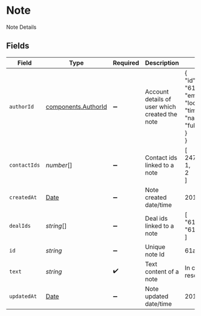 # Note

Note Details


## Fields

| Field                                                                                                                                                   | Type                                                                                                                                                    | Required                                                                                                                                                | Description                                                                                                                                             | Example                                                                                                                                                 |
| ------------------------------------------------------------------------------------------------------------------------------------------------------- | ------------------------------------------------------------------------------------------------------------------------------------------------------- | ------------------------------------------------------------------------------------------------------------------------------------------------------- | ------------------------------------------------------------------------------------------------------------------------------------------------------- | ------------------------------------------------------------------------------------------------------------------------------------------------------- |
| `authorId`                                                                                                                                              | [components.AuthorId](../../models/components/authorid.md)                                                                                              | :heavy_minus_sign:                                                                                                                                      | Account details of user which created the note                                                                                                          | {<br/>"id": "61a5ce58y5d4795761045991",<br/>"email": "johndoe@example.com",<br/>"locale": "en_GB",<br/>"timezone": "Asia/Kolkata",<br/>"name": {<br/>"fullName": "John Doe"<br/>}<br/>} |
| `contactIds`                                                                                                                                            | *number*[]                                                                                                                                              | :heavy_minus_sign:                                                                                                                                      | Contact ids linked to a note                                                                                                                            | [<br/>247,<br/>1,<br/>2<br/>]                                                                                                                           |
| `createdAt`                                                                                                                                             | [Date](https://developer.mozilla.org/en-US/docs/Web/JavaScript/Reference/Global_Objects/Date)                                                           | :heavy_minus_sign:                                                                                                                                      | Note created date/time                                                                                                                                  | 2017-05-01T17:05:03.000Z                                                                                                                                |
| `dealIds`                                                                                                                                               | *string*[]                                                                                                                                              | :heavy_minus_sign:                                                                                                                                      | Deal ids linked to a note                                                                                                                               | [<br/>"61a5ce58c5d4795761045990",<br/>"61a5ce58c5d4795761045991"<br/>]                                                                                  |
| `id`                                                                                                                                                    | *string*                                                                                                                                                | :heavy_minus_sign:                                                                                                                                      | Unique note Id                                                                                                                                          | 61a5cd07ca1347c82306ad09                                                                                                                                |
| `text`                                                                                                                                                  | *string*                                                                                                                                                | :heavy_check_mark:                                                                                                                                      | Text content of a note                                                                                                                                  | In communication with client for resolution of queries.                                                                                                 |
| `updatedAt`                                                                                                                                             | [Date](https://developer.mozilla.org/en-US/docs/Web/JavaScript/Reference/Global_Objects/Date)                                                           | :heavy_minus_sign:                                                                                                                                      | Note updated date/time                                                                                                                                  | 2017-05-01T17:05:03.000Z                                                                                                                                |
